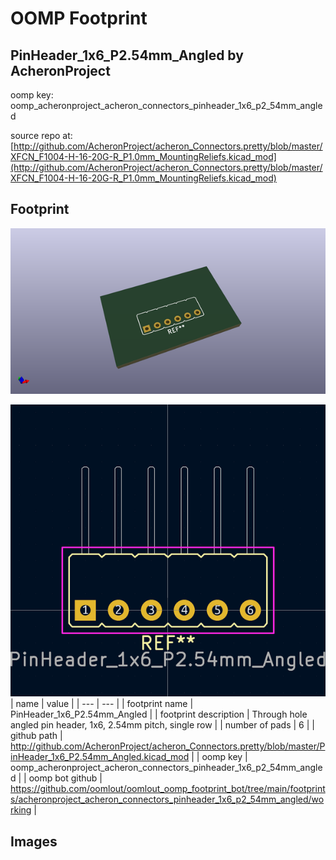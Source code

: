 # OOMP Footprint  
## PinHeader_1x6_P2.54mm_Angled  by AcheronProject  
  
oomp key: oomp_acheronproject_acheron_connectors_pinheader_1x6_p2_54mm_angled  
  
source repo at: [http://github.com/AcheronProject/acheron_Connectors.pretty/blob/master/XFCN_F1004-H-16-20G-R_P1.0mm_MountingReliefs.kicad_mod](http://github.com/AcheronProject/acheron_Connectors.pretty/blob/master/XFCN_F1004-H-16-20G-R_P1.0mm_MountingReliefs.kicad_mod)  
## Footprint  
  
[![working_kicad_pcb_3d.png](working_kicad_pcb_3d_600.png)](working_kicad_pcb_3d.png)  
  
[![working.png](working_600.png)](working.png)  
| name | value | 
| --- | --- | 
| footprint name | PinHeader_1x6_P2.54mm_Angled | 
| footprint description | Through hole angled pin header, 1x6, 2.54mm pitch, single row | 
| number of pads | 6 | 
| github path | http://github.com/AcheronProject/acheron_Connectors.pretty/blob/master/PinHeader_1x6_P2.54mm_Angled.kicad_mod | 
| oomp key | oomp_acheronproject_acheron_connectors_pinheader_1x6_p2_54mm_angled | 
| oomp bot github | https://github.com/oomlout/oomlout_oomp_footprint_bot/tree/main/footprints/acheronproject_acheron_connectors_pinheader_1x6_p2_54mm_angled/working | 
## Images  
